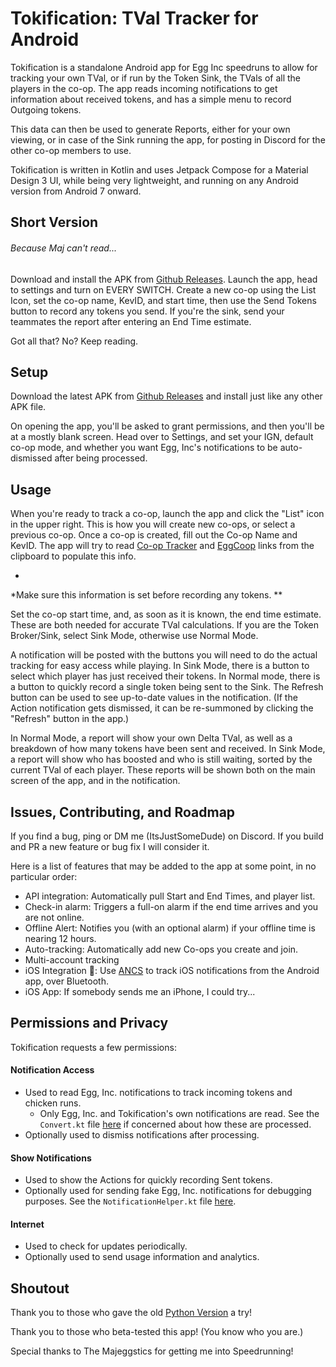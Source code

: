 # Tokification: TVal Tracker for Android

Tokification is a standalone Android app for Egg Inc speedruns to allow for tracking your own TVal, or if run by the Token Sink, the TVals of all the players in the co-op. The app reads incoming notifications to get information about received tokens, and has a simple menu to record Outgoing tokens.

This data can then be used to generate Reports, either for your own viewing, or in case of the Sink running the app, for posting in Discord for the other co-op members to use.

Tokification is written in Kotlin and uses Jetpack Compose for a Material Design 3 UI, while being very lightweight, and running on any Android version from Android 7 onward.

## Short Version

###### Because Maj can't read...

Download and install the APK from [Github Releases](https://github.com/ItsJustSomeDude/tokification-android/releases). Launch the app, head to settings and turn on EVERY SWITCH. Create a new co-op using the List Icon, set the co-op name, KevID, and start time, then use the Send Tokens button to record any tokens you send. If you're the sink, send your teammates the report after entering an End Time estimate.

Got all that? No? Keep reading.

## Setup

Download the latest APK from [Github Releases](https://github.com/ItsJustSomeDude/tokification-android/releases/latest) and install just like any other APK file.

On opening the app, you'll be asked to grant permissions, and then you'll be at a mostly blank screen. Head over to Settings, and set your IGN, default co-op mode, and whether you want Egg, Inc's notifications to be auto-dismissed after being processed.

## Usage

When you're ready to track a co-op, launch the app and click the "List" icon in the upper right. This is how you will create new co-ops, or select a previous co-op. Once a co-op is created, fill out the Co-op Name and KevID. The app will try to read [Co-op Tracker](https://eicoop-carpet.netlify.app/) and [EggCoop](https://eggcoop.org/) links from the clipboard to populate this info.

*

*Make sure this information is set before recording any tokens.
**

Set the co-op start time, and, as soon as it is known, the end time estimate. These are both needed for accurate TVal calculations. If you are the Token Broker/Sink, select Sink Mode, otherwise use Normal Mode.

A notification will be posted with the buttons you will need to do the actual tracking for easy access while playing. In Sink Mode, there is a button to select which player has just received their tokens. In Normal mode, there is a button to quickly record a single token being sent to the Sink. The Refresh button can be used to see up-to-date values in the notification. (If the Action notification gets dismissed, it can be re-summoned by clicking the "Refresh" button in the app.)

In Normal Mode, a report will show your own Delta TVal, as well as a breakdown of how many tokens have been sent and received. In Sink Mode, a report will show who has boosted and who is still waiting, sorted by the current TVal of each player. These reports will be shown both on the main screen of the app, and in the notification.

## Issues, Contributing, and Roadmap

If you find a bug, ping or DM me (ItsJustSomeDude) on Discord. If you build and PR a new feature or bug fix I will consider it.

Here is a list of features that may be added to the app at some point, in no particular order:

- API integration: Automatically pull Start and End Times, and player list.
- Check-in alarm: Triggers a full-on alarm if the end time arrives and you are not online.
- Offline Alert: Notifies you (with an optional alarm) if your offline time is nearing 12 hours.
- Auto-tracking: Automatically add new Co-ops you create and join.
- Multi-account tracking
- iOS Integration 👀: Use [ANCS](https://developer.apple.com/library/archive/documentation/CoreBluetooth/Reference/AppleNotificationCenterServiceSpecification/Specification/Specification.html) to track iOS notifications from the Android app, over Bluetooth.
- iOS App: If somebody sends me an iPhone, I could try...

## Permissions and Privacy

Tokification requests a few permissions:

#### Notification Access

- Used to read Egg, Inc. notifications to track incoming tokens and chicken runs.
    * Only Egg, Inc. and Tokification's own notifications are read. See the `Convert.kt`
      file [here](https://github.com/ItsJustSomeDude/tokification-android/blob/main/app/src/main/java/net/itsjustsomedude/tokens/reader/Convert.kt#L20) if concerned about how these are processed.
- Optionally used to dismiss notifications after processing.

#### Show Notifications

- Used to show the Actions for quickly recording Sent tokens.
- Optionally used for sending fake Egg, Inc. notifications for debugging purposes. See the `NotificationHelper.kt` file [here](https://github.com/ItsJustSomeDude/tokification-android/blob/main/app/src/main/java/net/itsjustsomedude/tokens/NotificationHelper.kt#L65).

#### Internet

- Used to check for updates periodically.
- Optionally used to send usage information and analytics.

## Shoutout

Thank you to those who gave the old [Python Version](https://github.com/ItsJustSomeDude/tokification/) a try!

Thank you to those who beta-tested this app! (You know who you are.)

Special thanks to The Majeggstics for getting me into Speedrunning!
